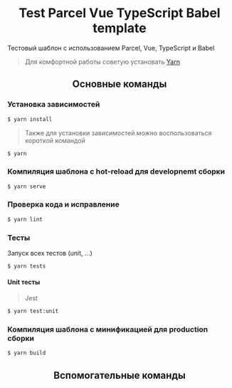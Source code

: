 <h1 align="center">Test Parcel Vue TypeScript Babel template</h1>

Тестовый шаблон с использованием Parcel, Vue, TypeScript и Babel

> Для комфортной работы советую установать <a href="https://yarnpkg.com/">Yarn</a>

<h2 align="center">Основные команды</h2>

### Установка зависимостей

```bash
$ yarn install
```
> Также для установки зависимостей можно воспользоваться короткой командой

```bash
$ yarn
```

### Компиляция шаблона с hot-reload для developnemt сборки

```bash
$ yarn serve
```

### Проверка кода и исправление

```bash
$ yarn lint
```

### Тесты

Запуск всех тестов (unit, ...)

```bash
$ yarn tests
```

#### Unit тесты

> Jest

```bash
$ yarn test:unit
```

### Компиляция шаблона с минификацией для production сборки

```bash
$ yarn build
```

<h2 align="center">Вспомогательные команды</h2>
